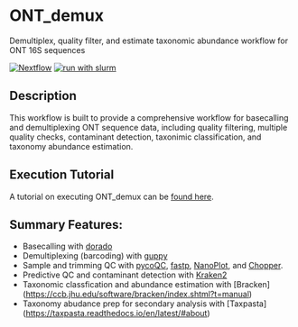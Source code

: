 # ONT_demux
Demultiplex, quality filter, and estimate taxonomic abundance workflow for ONT 16S sequences

[![Nextflow](https://img.shields.io/badge/nextflow%20DSL2-%E2%89%A520.11.0--edge-23aa62.svg?labelColor=000000)](https://www.nextflow.io/)
[![run with slurm](https://img.shields.io/badge/run%20with-slurm-ff4d4d.svg?labelColor=000000)](https://slurm.schedmd.com/)

## Description
This workflow is built to provide a comprehensive workflow for basecalling and demultiplexing ONT sequence data, including quality filtering, multiple quality checks, contaminant detection, taxonimic classification, and taxonomy abundance estimation.

## Execution Tutorial
A tutorial on executing ONT_demux can be [found here](https://github.com/MessyaszA/ONT_demux/blob/main/docs/execution_tutorial.md).

## Summary Features:
* Basecalling with [dorado](https://github.com/nanoporetech/dorado)
* Demultiplexing (barcoding) with [guppy](https://community.nanoporetech.com/protocols/Guppy-protocol/v/gpb_2003_v1_revt_14dec2018)
* Sample and trimming QC with [pycoQC](https://adrienleger.com/pycoQC/), [fastp](https://github.com/OpenGene/fastp), [NanoPlot](https://github.com/wdecoster/NanoPlot), and [Chopper](https://github.com/wdecoster/chopper).
* Predictive QC and contaminant detection with [Kraken2](https://ccb.jhu.edu/software/kraken2/)
* Taxonomic classfication and abundance estimation with [Bracken] (https://ccb.jhu.edu/software/bracken/index.shtml?t=manual)
* Taxonomy abudance prep for secondary analysis with [Taxpasta] (https://taxpasta.readthedocs.io/en/latest/#about)
